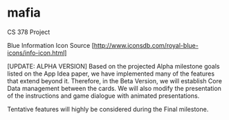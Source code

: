 mafia
=====

CS 378 Project

Blue Information Icon
Source [http://www.iconsdb.com/royal-blue-icons/info-icon.html]

[UPDATE: ALPHA VERSION] Based on the projected Alpha milestone goals listed on the App Idea paper, we have implemented many of the features that extend beyond it. Therefore, in the Beta Version, we will establish Core Data management between the cards. We will also modify the presentation of the instructions and game dialogue with animated presentations.

Tentative features will highly be considered during the Final milestone.
